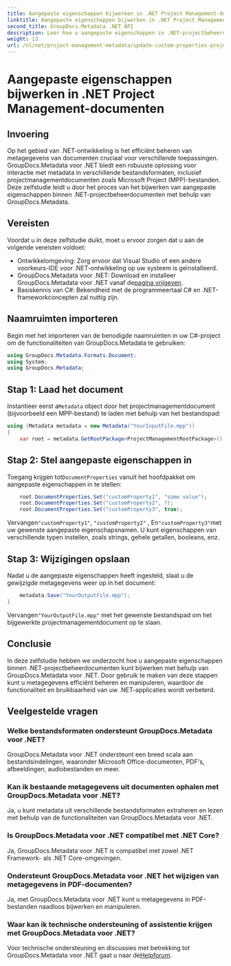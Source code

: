 ```yaml
---
title: Aangepaste eigenschappen bijwerken in .NET Project Management-documenten
linktitle: Aangepaste eigenschappen bijwerken in .NET Project Management-documenten
second_title: GroupDocs.Metadata .NET API
description: Leer hoe u aangepaste eigenschappen in .NET-projectbeheerdocumenten kunt bijwerken met behulp van GroupDocs.Metadata voor .NET. Verbeter het metadatabeheer in uw applicaties.
weight: 13
url: /nl/net/project-management-metadata/update-custom-properties-project-management-documents/
---
```


# Aangepaste eigenschappen bijwerken in .NET Project Management-documenten

## Invoering
Op het gebied van .NET-ontwikkeling is het efficiënt beheren van metagegevens van documenten cruciaal voor verschillende toepassingen. GroupDocs.Metadata voor .NET biedt een robuuste oplossing voor interactie met metadata in verschillende bestandsformaten, inclusief projectmanagementdocumenten zoals Microsoft Project (MPP)-bestanden. Deze zelfstudie leidt u door het proces van het bijwerken van aangepaste eigenschappen binnen .NET-projectbeheerdocumenten met behulp van GroupDocs.Metadata.
## Vereisten
Voordat u in deze zelfstudie duikt, moet u ervoor zorgen dat u aan de volgende vereisten voldoet:
- Ontwikkelomgeving: Zorg ervoor dat Visual Studio of een andere voorkeurs-IDE voor .NET-ontwikkeling op uw systeem is geïnstalleerd.
-  GroupDocs.Metadata voor .NET: Download en installeer GroupDocs.Metadata voor .NET vanaf de[pagina vrijgeven](https://releases.groupdocs.com/metadata/net/).
- Basiskennis van C#: Bekendheid met de programmeertaal C# en .NET-frameworkconcepten zal nuttig zijn.

## Naamruimten importeren
Begin met het importeren van de benodigde naamruimten in uw C#-project om de functionaliteiten van GroupDocs.Metadata te gebruiken:
```csharp
using GroupDocs.Metadata.Formats.Document;
using System;
using GroupDocs.Metadata;
```
## Stap 1: Laad het document
 Instantieer eerst a`Metadata` object door het projectmanagementdocument (bijvoorbeeld een MPP-bestand) te laden met behulp van het bestandspad:
```csharp
using (Metadata metadata = new Metadata("YourInputFile.mpp"))
{
    var root = metadata.GetRootPackage<ProjectManagementRootPackage>();
```
## Stap 2: Stel aangepaste eigenschappen in
 Toegang krijgen tot`DocumentProperties` vanuit het hoofdpakket om aangepaste eigenschappen in te stellen:
```csharp
    root.DocumentProperties.Set("customProperty1", "some value");
    root.DocumentProperties.Set("customProperty2", 7);
    root.DocumentProperties.Set("customProperty3", true);
```
 Vervangen`"customProperty1"`, `"customProperty2"` , En`"customProperty3"`met uw gewenste aangepaste eigenschapsnamen. U kunt eigenschappen van verschillende typen instellen, zoals strings, gehele getallen, booleans, enz.
## Stap 3: Wijzigingen opslaan
Nadat u de aangepaste eigenschappen heeft ingesteld, slaat u de gewijzigde metagegevens weer op in het document:
```csharp
    metadata.Save("YourOutputFile.mpp");
}
```
 Vervangen`"YourOutputFile.mpp"` met het gewenste bestandspad om het bijgewerkte projectmanagementdocument op te slaan.

## Conclusie
In deze zelfstudie hebben we onderzocht hoe u aangepaste eigenschappen binnen .NET-projectbeheerdocumenten kunt bijwerken met behulp van GroupDocs.Metadata voor .NET. Door gebruik te maken van deze stappen kunt u metagegevens efficiënt beheren en manipuleren, waardoor de functionaliteit en bruikbaarheid van uw .NET-applicaties wordt verbeterd.

## Veelgestelde vragen
### Welke bestandsformaten ondersteunt GroupDocs.Metadata voor .NET?
GroupDocs.Metadata voor .NET ondersteunt een breed scala aan bestandsindelingen, waaronder Microsoft Office-documenten, PDF's, afbeeldingen, audiobestanden en meer.
### Kan ik bestaande metagegevens uit documenten ophalen met GroupDocs.Metadata voor .NET?
Ja, u kunt metadata uit verschillende bestandsformaten extraheren en lezen met behulp van de functionaliteiten van GroupDocs.Metadata voor .NET.
### Is GroupDocs.Metadata voor .NET compatibel met .NET Core?
Ja, GroupDocs.Metadata voor .NET is compatibel met zowel .NET Framework- als .NET Core-omgevingen.
### Ondersteunt GroupDocs.Metadata voor .NET het wijzigen van metagegevens in PDF-documenten?
Ja, met GroupDocs.Metadata voor .NET kunt u metagegevens in PDF-bestanden naadloos bijwerken en manipuleren.
### Waar kan ik technische ondersteuning of assistentie krijgen met GroupDocs.Metadata voor .NET?
 Voor technische ondersteuning en discussies met betrekking tot GroupDocs.Metadata voor .NET gaat u naar de[Helpforum](https://forum.groupdocs.com/c/metadata/14).